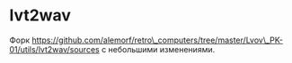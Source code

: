 # lvt2wav

Форк https://github.com/alemorf/retro\_computers/tree/master/Lvov\_PK-01/utils/lvt2wav/sources с небольшими изменениями.
